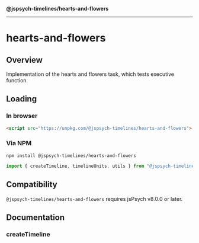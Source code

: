 **@jspsych-timelines/hearts-and-flowers**

***

# hearts-and-flowers

## Overview

Implementation of the hearts and flowers task, which tests executive function.

## Loading

### In browser

```html
<script src="https://unpkg.com/@jspsych-timelines/hearts-and-flowers">
```

### Via NPM

```
npm install @jspsych-timelines/hearts-and-flowers
```

```js
import { createTimeline, timelineUnits, utils } from "@jspsych-timelines/hearts-and-flowers"
```

## Compatibility

`@jspsych-timelines/hearts-and-flowers` requires jsPsych v8.0.0 or later.

## Documentation

### createTimeline

<!--createTimeline Description-->


